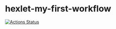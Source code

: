 # hexlet-my-first-workflow
[![Actions Status](https://github.com/sergeykms/hexlet-my-first-workflow/actions/workflows/hello-world.yml/badge.svg)](https://github.com/sergeykms/hexlet-my-first-workflow/actions)